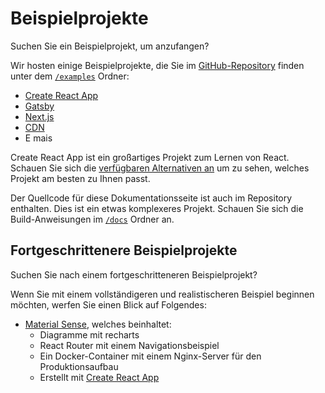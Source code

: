 # Beispielprojekte

<p class="description">Suchen Sie ein Beispielprojekt, um anzufangen?</p>

Wir hosten einige Beispielprojekte, die Sie im [GitHub-Repository](https://github.com/mui-org/material-ui) finden unter dem [`/examples`](https://github.com/mui-org/material-ui/tree/next/examples) Ordner:

- [Create React App](https://github.com/mui-org/material-ui/tree/next/examples/create-react-app-next)
- [Gatsby](https://github.com/mui-org/material-ui/tree/next/examples/gatsby-next)
- [Next.js](https://github.com/mui-org/material-ui/tree/next/examples/nextjs-next)
- [CDN](https://github.com/mui-org/material-ui/tree/next/examples/cdn-next)
- E mais

Create React App ist ein großartiges Projekt zum Lernen von React. Schauen Sie sich die [verfügbaren Alternativen an](https://github.com/facebook/create-react-app/blob/master/README.md#popular-alternatives) um zu sehen, welches Projekt am besten zu Ihnen passt.

Der Quellcode für diese Dokumentationsseite ist auch im Repository enthalten. Dies ist ein etwas komplexeres Projekt. Schauen Sie sich die Build-Anweisungen im [`/docs`](https://github.com/mui-org/material-ui/tree/next/docs) Ordner an.

## Fortgeschrittenere Beispielprojekte

Suchen Sie nach einem fortgeschritteneren Beispielprojekt?

Wenn Sie mit einem vollständigeren und realistischeren Beispiel beginnen möchten, werfen Sie einen Blick auf Folgendes:

- [Material Sense](https://github.com/alexanmtz/material-sense), welches beinhaltet:
  - Diagramme mit recharts
  - React Router mit einem Navigationsbeispiel
  - Ein Docker-Container mit einem Nginx-Server für den Produktionsaufbau
  - Erstellt mit [Create React App](https://facebook.github.io/create-react-app/)
